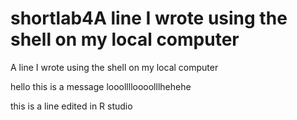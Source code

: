 # shortlab4A line I wrote using the shell on my local computer
A line I wrote using the shell on my local computer

hello this is a message looolllloooolllhehehe

this is a line edited in R studio


